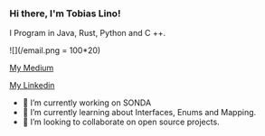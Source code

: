 ### Hi there, I'm Tobias Lino!

I Program in Java, Rust, Python and C ++.

![](/email.png = 100*20)

[My Medium](https://medium.com/@tobias.lino)

[My Linkedin](www.linkedin.com/in/tobiaslino)

- 🔭 I’m currently working on SONDA
- 🌱 I’m currently learning about Interfaces, Enums and Mapping.
- 👯 I’m looking to collaborate on open source projects.
